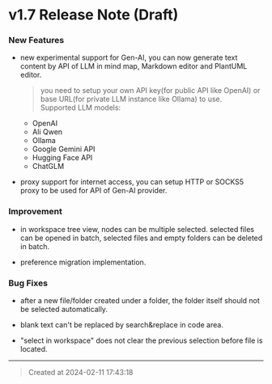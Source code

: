 # v1.7 Release Note (Draft)

### New Features

* new experimental support for Gen-AI, you can now generate text content by API of LLM in mind map, Markdown editor and PlantUML editor.
	> you need to setup your own API key(for public API like OpenAI) or base URL(for private LLM instance like Ollama) to use.  
	> Supported LLM models:
	* OpenAI
	* Ali Qwen
	* Ollama
	* Google Gemini API
	* Hugging Face API
	* ChatGLM

* proxy support for internet access, you can setup HTTP or SOCKS5 proxy to be used for API of Gen-AI provider.

### Improvement
* in workspace tree view, nodes can be multiple selected. selected files can be opened in batch, selected files and empty folders can be deleted in batch.

* preference migration implementation.


### Bug Fixes
* after a new file/folder created under a folder, the folder itself should not be selected automatically.

* blank text can't be replaced by search&replace in code area.

* "select in workspace" does not clear the previous selection before file is located.

---
> Created at 2024-02-11 17:43:18

